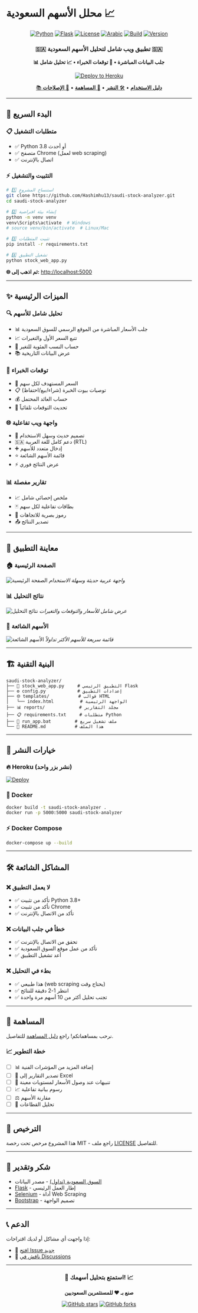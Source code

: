 # محلل الأسهم السعودية 📈

<div align="center">

[![Python](https://img.shields.io/badge/Python-3.8+-blue.svg?logo=python&logoColor=white)](https://python.org)
[![Flask](https://img.shields.io/badge/Flask-3.0+-green.svg?logo=flask&logoColor=white)](https://flask.palletsprojects.com/)
[![License](https://img.shields.io/badge/License-MIT-yellow.svg)](LICENSE)
[![Arabic](https://img.shields.io/badge/Language-Arabic-red.svg)](README.md)
[![Build](https://img.shields.io/badge/Build-Passing-brightgreen.svg)](#)
[![Version](https://img.shields.io/badge/Version-v1.0.1-blue.svg)](#)

### 🇸🇦 تطبيق ويب شامل لتحليل الأسهم السعودية 🇸🇦

**📊 جلب البيانات المباشرة • 🎯 توقعات الخبراء • 📈 تحليل شامل**

[![Deploy to Heroku](https://www.herokucdn.com/deploy/button.svg)](https://heroku.com/deploy?template=https://github.com/Hashimhu13/saudi-stock-analyzer)

[📚 **دليل الاستخدام**](QUICK_GUIDE.md) • [🛠️ **النشر**](DEPLOYMENT.md) • [🤝 **المساهمة**](CONTRIBUTING.md) • [🐛 **الإصلاحات**](FIXES_APPLIED.md)

</div>

---

## 🚀 البدء السريع

### 📋 متطلبات التشغيل
- ✅ Python 3.8 أو أحدث
- ✅ متصفح Chrome (لعمل web scraping)
- ✅ اتصال بالإنترنت

### ⚡ التثبيت والتشغيل
```bash
# 1️⃣ استنساخ المشروع
git clone https://github.com/Hashimhu13/saudi-stock-analyzer.git
cd saudi-stock-analyzer

# 2️⃣ إنشاء بيئة افتراضية
python -m venv venv
venv\Scripts\activate  # Windows
# source venv/bin/activate  # Linux/Mac

# 3️⃣ تثبيت المتطلبات
pip install -r requirements.txt

# 4️⃣ تشغيل التطبيق
python stock_web_app.py
```

**🌐 ثم اذهب إلى:** [http://localhost:5000](http://localhost:5000)

---

## ✨ الميزات الرئيسية

### 🔍 تحليل شامل للأسهم
- 📊 جلب الأسعار المباشرة من الموقع الرسمي للسوق السعودية
- 📈 تتبع السعر الأول والتغيرات
- 🧮 حساب النسب المئوية للتغير
- 📚 عرض البيانات التاريخية

### 🎯 توقعات الخبراء
- 🏦 السعر المستهدف لكل سهم
- 📋 توصيات بيوت الخبرة (شراء/بيع/احتفاظ)
- 💰 حساب العائد المحتمل
- 🔄 تحديث التوقعات تلقائياً

### 🌐 واجهة ويب تفاعلية
- 🎨 تصميم حديث وسهل الاستخدام
- 🇸🇦 دعم كامل للغة العربية (RTL)
- ➕ إدخال متعدد للأسهم
- ⭐ قائمة الأسهم الشائعة
- ⚡ عرض النتائج فوري

### 📊 تقارير مفصلة
- 📈 ملخص إحصائي شامل
- 🃏 بطاقات تفاعلية لكل سهم
- 🎯 رموز بصرية للاتجاهات
- 📤 تصدير النتائج

---

## 📸 معاينة التطبيق

### 🏠 الصفحة الرئيسية
![الصفحة الرئيسية](https://via.placeholder.com/800x400/667eea/ffffff?text=واجهة+عربية+حديثة+وسهلة+الاستخدام)
*واجهة عربية حديثة وسهلة الاستخدام*

### 📊 نتائج التحليل
![نتائج التحليل](https://via.placeholder.com/800x400/764ba2/ffffff?text=عرض+شامل+للأسعار+والتوقعات)
*عرض شامل للأسعار والتوقعات والتغيرات*

### 🎯 الأسهم الشائعة
![الأسهم الشائعة](https://via.placeholder.com/800x400/2E7D32/ffffff?text=قائمة+الأسهم+الشائعة)
*قائمة سريعة للأسهم الأكثر تداولاً*

---

## 🏗️ البنية التقنية

```
saudi-stock-analyzer/
├── 🐍 stock_web_app.py     # التطبيق الرئيسي Flask
├── ⚙️ config.py            # إعدادات التطبيق
├── 🌐 templates/           # قوالب HTML
│   └── index.html          # الواجهة الرئيسية
├── 📊 reports/             # مجلد التقارير
├── 📋 requirements.txt     # متطلبات Python
├── 🚀 run_app.bat         # ملف تشغيل سريع
└── 📖 README.md           # هذا الملف
```

---

## 🚀 خيارات النشر

### 🔥 Heroku (نشر بزر واحد)
[![Deploy](https://www.herokucdn.com/deploy/button.svg)](https://heroku.com/deploy?template=https://github.com/Hashimhu13/saudi-stock-analyzer)

### 🐳 Docker
```bash
docker build -t saudi-stock-analyzer .
docker run -p 5000:5000 saudi-stock-analyzer
```

### ⚡ Docker Compose
```bash
docker-compose up --build
```

---

## 🛠️ المشاكل الشائعة

### ❌ لا يعمل التطبيق
- ✅ تأكد من تثبيت Python 3.8+
- ✅ تأكد من تثبيت Chrome
- ✅ تأكد من الاتصال بالإنترنت

### ❌ خطأ في جلب البيانات
- ✅ تحقق من الاتصال بالإنترنت
- ✅ تأكد من عمل موقع السوق السعودية
- ✅ أعد تشغيل التطبيق

### ❌ بطء في التحليل
- ✅ هذا طبيعي (web scraping يحتاج وقت)
- ✅ انتظر 1-2 دقيقة للنتائج
- ✅ تجنب تحليل أكثر من 10 أسهم مرة واحدة

---

## 🤝 المساهمة

نرحب بمساهماتكم! راجع [دليل المساهمة](CONTRIBUTING.md) للتفاصيل.

### 📈 خطة التطوير

- [ ] 📊 إضافة المزيد من المؤشرات الفنية
- [ ] 📄 تصدير التقارير إلى Excel
- [ ] 🔔 تنبيهات عند وصول الأسعار لمستويات معينة
- [ ] 📈 رسوم بيانية تفاعلية
- [ ] ⚖️ مقارنة الأسهم
- [ ] 🏢 تحليل القطاعات

---

## 📄 الترخيص

هذا المشروع مرخص تحت رخصة MIT - راجع ملف [LICENSE](LICENSE) للتفاصيل.

---

## 🙏 شكر وتقدير

- [السوق السعودية (تداول)](https://www.saudiexchange.sa/) - مصدر البيانات
- [Flask](https://flask.palletsprojects.com/) - إطار العمل الرئيسي
- [Selenium](https://selenium-python.readthedocs.io/) - أداة Web Scraping
- [Bootstrap](https://getbootstrap.com/) - تصميم الواجهة

---

## 📞 الدعم

إذا واجهت أي مشاكل أو لديك اقتراحات:
- 🐛 [افتح Issue جديد](https://github.com/Hashimhu13/saudi-stock-analyzer/issues)
- 💬 [ناقش في Discussions](https://github.com/Hashimhu13/saudi-stock-analyzer/discussions)

---

<div align="center">

### 🚀 **استمتع بتحليل أسهمك!** 📈

**صنع بـ ❤️ للمستثمرين السعوديين**

[![GitHub stars](https://img.shields.io/github/stars/Hashimhu13/saudi-stock-analyzer?style=social)](https://github.com/Hashimhu13/saudi-stock-analyzer)
[![GitHub forks](https://img.shields.io/github/forks/Hashimhu13/saudi-stock-analyzer?style=social)](https://github.com/Hashimhu13/saudi-stock-analyzer)

</div>